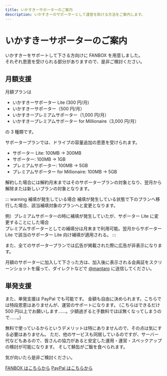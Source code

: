 ```yaml
---
title: いかすきーサポーターのご案内
description: いかすきーのサポーターとして運営を助ける方法をご案内します。
---
```


# いかすきーサポーターのご案内

いかすきーをサポートして下さる方向けに FANBOX を用意しました。  
それぞれ恩恵を受けられる部分がありますので、是非ご検討ください。

## 月額支援

月額プランは

- いかすきーサポーター Lite (300 円/月)
- いかすきーサポーター（500 円/月）
- いかすきープレミアムサポーター（1,000 円/月）
- いかすきープレミアムサポーター for Millionaire（3,000 円/月）

の 3 種類です。

サポータープランでは、ドライブの容量追加の恩恵を受けられます。

- サポーター Lite: 100MB → 300MB
- サポーター: 100MB → 1GB
- プレミアムサポーター: 100MB → 5GB
- プレミアムサポーター for Millionaire: 100MB → 5GB

解約した場合には解約月末まではそのサポータープランの対象となり、翌月から解除または新しいプランの対象となります。

::: warning 補填が発生している場合
補填が発生している状態で下のプランへ移行した場合、該当補填対象のプランへと変更となります。

例）プレミアムサポーターの時に補填が発生していたが、サポーター Lite に変更することにした場合  
プレミアムサポーターとしての補填分は月末まで利用可能。翌月からサポーター Lite で該当のサポーター Lite 向け補填が適用される。
:::

また、全てのサポータープランでは広告が掲載された際に広告が非表示になります。

月額のサポーターに加入して下さった方は、加入後に表示される会員証をスクリーンショットを撮って、ダイレクトなどで [@mantaro](https://ikaskey.bktsk.com/@mantaro) に送信してください。

## 単発支援

また、単発支援は PayPal でも可能です。
金額も自由に決められます。こちらでは特段恩恵はありませんが、運営のサポートになります。
(こちらはできるだけ 500 円以上でお願いします……。少額過ぎると手数料でほぼ無くなってしまうので……。)

無料で使っているからというデメリットは特にありませんので、その点は気にする必要はありません。
ただ、他のサービスも同居しているのですが、サーバー代などもあるので、皆さんの協力があると安定した運用・運営・スペックアップの検討が可能になります。
そして鯖缶がご飯を食べられます。

気が向いたら是非ご検討ください。

[FANBOX はこちらから](https://sasapiyo.fanbox.cc/)
[PayPal はこちらから](https://paypal.me/sasagar)
